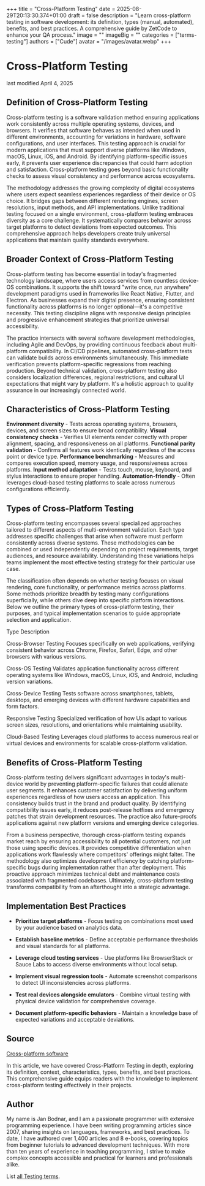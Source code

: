 +++
title = "Cross-Platform Testing"
date = 2025-08-29T20:13:30.374+01:00
draft = false
description = "Learn cross-platform testing in software development: its definition, types (manual, automated), benefits, and best practices. A comprehensive guide by ZetCode to enhance your QA process."
image = ""
imageBig = ""
categories = ["terms-testing"]
authors = ["Cude"]
avatar = "/images/avatar.webp"
+++

# Cross-Platform Testing

last modified April 4, 2025

## Definition of Cross-Platform Testing

Cross-platform testing is a software validation method ensuring applications
work consistently across multiple operating systems, devices, and browsers. It
verifies that software behaves as intended when used in different environments,
accounting for variations in hardware, software configurations, and user
interfaces. This testing approach is crucial for modern applications that must
support diverse platforms like Windows, macOS, Linux, iOS, and Android. By
identifying platform-specific issues early, it prevents user experience
discrepancies that could harm adoption and satisfaction. Cross-platform testing
goes beyond basic functionality checks to assess visual consistency and
performance across ecosystems.

The methodology addresses the growing complexity of digital ecosystems where
users expect seamless experiences regardless of their device or OS choice. It
bridges gaps between different rendering engines, screen resolutions, input
methods, and API implementations. Unlike traditional testing focused on a single
environment, cross-platform testing embraces diversity as a core challenge. It
systematically compares behavior across target platforms to detect deviations
from expected outcomes. This comprehensive approach helps developers create
truly universal applications that maintain quality standards everywhere.

## Broader Context of Cross-Platform Testing

Cross-platform testing has become essential in today's fragmented technology
landscape, where users access services from countless device-OS combinations. It
supports the shift toward "write once, run anywhere" development paradigms used
in frameworks like React Native, Flutter, and Electron. As businesses expand
their digital presence, ensuring consistent functionality across platforms is no
longer optional—it's a competitive necessity. This testing discipline aligns
with responsive design principles and progressive enhancement strategies that
prioritize universal accessibility.

The practice intersects with several software development methodologies,
including Agile and DevOps, by providing continuous feedback about multi-platform
compatibility. In CI/CD pipelines, automated cross-platform tests can validate
builds across environments simultaneously. This immediate verification prevents
platform-specific regressions from reaching production. Beyond technical
validation, cross-platform testing also considers localization differences,
regional restrictions, and cultural UI expectations that might vary by platform.
It's a holistic approach to quality assurance in our increasingly connected
world.

## Characteristics of Cross-Platform Testing

**Environment diversity** - Tests across operating systems,
browsers, devices, and screen sizes to ensure broad compatibility.
**Visual consistency checks** - Verifies UI elements render
correctly with proper alignment, spacing, and responsiveness on all platforms.
**Functional parity validation** - Confirms all features work
identically regardless of the access point or device type.
**Performance benchmarking** - Measures and compares execution
speed, memory usage, and responsiveness across platforms.
**Input method adaptation** - Tests touch, mouse, keyboard, and
stylus interactions to ensure proper handling.
**Automation-friendly** - Often leverages cloud-based testing
platforms to scale across numerous configurations efficiently.

## Types of Cross-Platform Testing

Cross-platform testing encompasses several specialized approaches tailored to
different aspects of multi-environment validation. Each type addresses specific
challenges that arise when software must perform consistently across diverse
systems. These methodologies can be combined or used independently depending on
project requirements, target audiences, and resource availability. Understanding
these variations helps teams implement the most effective testing strategy for
their particular use case.

The classification often depends on whether testing focuses on visual rendering,
core functionality, or performance metrics across platforms. Some methods
prioritize breadth by testing many configurations superficially, while others
dive deep into specific platform interactions. Below we outline the primary
types of cross-platform testing, their purposes, and typical implementation
scenarios to guide appropriate selection and application.

Type
Description

Cross-Browser Testing
Focuses specifically on web applications, verifying consistent behavior
across Chrome, Firefox, Safari, Edge, and other browsers with various versions.

Cross-OS Testing
Validates application functionality across different operating systems like
Windows, macOS, Linux, iOS, and Android, including version variations.

Cross-Device Testing
Tests software across smartphones, tablets, desktops, and emerging devices
with different hardware capabilities and form factors.

Responsive Testing
Specialized verification of how UIs adapt to various screen sizes,
resolutions, and orientations while maintaining usability.

Cloud-Based Testing
Leverages cloud platforms to access numerous real or virtual devices and
environments for scalable cross-platform validation.

## Benefits of Cross-Platform Testing

Cross-platform testing delivers significant advantages in today's multi-device
world by preventing platform-specific failures that could alienate user segments.
It enhances customer satisfaction by delivering uniform experiences regardless
of how users access an application. This consistency builds trust in the brand
and product quality. By identifying compatibility issues early, it reduces
post-release hotfixes and emergency patches that strain development resources.
The practice also future-proofs applications against new platform versions and
emerging device categories.

From a business perspective, thorough cross-platform testing expands market
reach by ensuring accessibility to all potential customers, not just those using
specific devices. It provides competitive differentiation when applications work
flawlessly where competitors' offerings might falter. The methodology also
optimizes development efficiency by catching platform-specific bugs during
implementation rather than after deployment. This proactive approach minimizes
technical debt and maintenance costs associated with fragmented codebases.
Ultimately, cross-platform testing transforms compatibility from an afterthought
into a strategic advantage.

## Implementation Best Practices

- **Prioritize target platforms** - Focus testing on combinations most used by your audience based on analytics data.

- **Establish baseline metrics** - Define acceptable performance thresholds and visual standards for all platforms.

- **Leverage cloud testing services** - Use platforms like BrowserStack or Sauce Labs to access diverse environments without local setup.

- **Implement visual regression tools** - Automate screenshot comparisons to detect UI inconsistencies across platforms.

- **Test real devices alongside emulators** - Combine virtual testing with physical device validation for comprehensive coverage.

- **Document platform-specific behaviors** - Maintain a knowledge base of expected variations and acceptable deviations.

## Source

[Cross-platform software](https://en.wikipedia.org/wiki/Cross-platform_software)

In this article, we have covered Cross-Platform Testing in depth, exploring its
definition, context, characteristics, types, benefits, and best practices. This
comprehensive guide equips readers with the knowledge to implement cross-platform
testing effectively in their projects.

## Author

My name is Jan Bodnar, and I am a passionate programmer with extensive
programming experience. I have been writing programming articles since 2007,
sharing insights on languages, frameworks, and best practices. To date, I have
authored over 1,400 articles and 8 e-books, covering topics from beginner
tutorials to advanced development techniques. With more than ten years of
experience in teaching programming, I strive to make complex concepts accessible
and practical for learners and professionals alike.

List [all Testing terms](/all/#terms-test).
